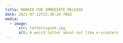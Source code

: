```yaml
---
title: MARKED FOR IMMEDIATE RELEASE
date: 2021-07-12T13:30:24.708Z
media:
  - image:
      src: lettersigned.jpg
      alt: A weird letter about not like e-scooters
---
```

